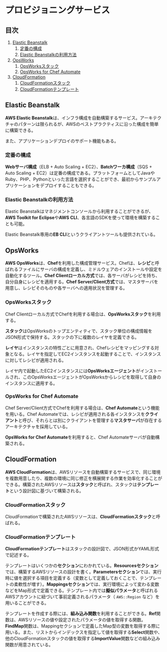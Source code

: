 # プロビジョニングサービス


## 目次

1. [Elastic Beanstalk](#elastic-beanstalk)
	1. [定番の構成](#定番の構成)
	1. [Elastic Beanstalkの利用方法](#elastic-beanstalkの利用方法)
1. [OpsWorks](#opsworks)
	1. [OpsWorksスタック](#opsworksスタック)
	1. [OpsWorks for Chef Automate](#opsworks-for-chef-automate)
1. [CloudFormation](#cloudformation)
	1. [CloudFormationスタック](#cloudformationスタック)
	1. [CloudFormationテンプレート](#cloudformationテンプレート)


## Elastic Beanstalk

**AWS Elastic Beanstalk**は、インフラ構成を自動構築するサービス。アーキテクチャのパターンは限られるが、AWSのベストプラクティスに沿った構成を簡単に構築できる。

また、アプリケーションデプロイのサポート機能もある。

### 定番の構成

**Webサーバ構成**（ELB + Auto Scaling + EC2）、**Batchワーカ構成**（SQS + Auto Scaling + EC2）は定番の構成である。プラットフォームとしてJavaやRuby、PHP、Pythonといった言語を選択することができ、最初からサンプルアプリケーションをデプロイすることもできる。

### Elastic Beanstalkの利用方法

Elastic Beanstalkはマネジメントコンソールから利用することができるが、**AWS Toolkit for Eclipse**や**AWS CLI**、各言語のSDKを使って環境を構築することも可能。

Elastic Beanstalk専用の**EB CLI**というクライアントツールも提供されている。


## OpsWorks

**AWS OpsWorks**は、**Chef**を利用した構成管理サービス。Chefは、**レシピ**と呼ばれるファイルにサーバの構成を定義し、ミドルウェアのインストールや設定を自動化するツール。**Chef Clientローカル方式**では、各サーバがレシピを持ち、自分自身にレシピを適用する。**Chef Server/Client方式**では、マスタサーバを用意し、レシピそのものや各サーバへの適用状況を管理する。

### OpsWorksスタック

Chef Clientローカル方式でChefを利用する場合は、**OpsWorksスタック**を利用する。

**スタック**はOpsWorksのトップエンティティで、スタック単位の構成情報をJSON形式で保持する。スタックの下に複数のレイヤを定義できる。

**レイヤ**はインスタンスの特性ごとに用意され、Chefレシピをマッピングする対象となる。レイヤを指定してEC2インスタンスを起動することで、インスタンスに対してレシピが適用される。

レイヤ内で起動したEC2インスタンスには**OpsWorksエージェント**がインストールされ、このOpsWorksエージェントがOpsWorksからレシピを取得して自身のインスタンスに適用する。

### OpsWorks for Chef Automate

Chef Server/Client方式でChefを利用する場合は、**Chef Automate**という機能を用いる。Chef Automateでは、レシピが適用される各インスタンスを**クライアント**と呼び、それらとは別にクライアントを管理する**マスタサーバ**が存在するアーキテクチャを採用している。

**OpsWorks for Chef Automate**を利用すると、Chef Automateサーバが自動構築される。


## CloudFormation

**AWS CloudFormation**は、AWSリソースを自動構築するサービスで、同じ環境を複数用意したり、複数の環境に同じ修正を横展開する作業を効率化することができる。構築されたAWSリソースは**スタック**と呼ばれ、スタックは**テンプレート**という設計図に基づいて構築される。

### CloudFormationスタック

CloudFormationで構築されたAWSリソースは、**CloudFormationスタック**と呼ばれる。

### CloudFormationテンプレート

**CloudFormationテンプレート**はスタックの設計図で、JSON形式かYAML形式で記述する。

テンプレートはいくつかの**セクション**にわかれている。**Resourcesセクション**では、構築するAWSリソースの設計を書く。**Parametersセクション**では、実行時に値を選択する項目を定義する（変数として定義しておくことで、テンプレートの柔軟性が増す）。**Mappingsセクション**では、実行環境によって変わる変数などをMap形式で定義できる。テンプレート内では**擬似パラメータ**と呼ばれるAWSアカウントに紐づいて事前定義されるパラメータ（ `AWS::Region` など）を用いることができる。

テンプレートを作成する際には、**組み込み関数**を利用することができる。**Ref**関数は、AWSリソースの値や設定されたパラメータの値を取得する関数。**FindMap**関数は、Mappingセクションで定義したMap型の変数を取得する際に用いる。また、リストからインデックスを指定して値を取得する**Select**関数や、他のCloudFormationスタックの値を取得する**ImportValue**関数などの組み込み関数が用意されている。
